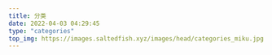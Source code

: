 ```yaml
---
title: 分类
date: 2022-04-03 04:29:45
type: "categories"
top_img: https://images.saltedfish.xyz/images/head/categories_miku.jpg
---
```

